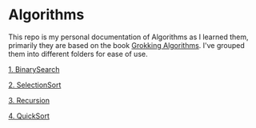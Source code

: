 # Algorithms

This repo is my personal documentation of Algorithms as I learned them, primarily they are based on the book [Grokking Algorithms](https://www.manning.com/books/grokking-algorithms?query=grokking%20algorithms).  I've grouped them into different folders for ease of use.

[1. BinarySearch](./BinarySearch)

[2. SelectionSort](./SelectionSort)

[3. Recursion](./Recursion)

[4. QuickSort](./QuickSort)
